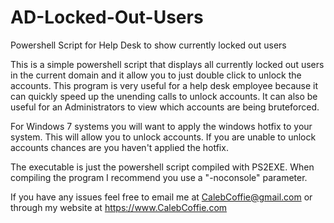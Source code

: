 AD-Locked-Out-Users
===================

Powershell Script for Help Desk to show currently locked out users

This is a simple powershell script that displays all currently locked out users in the current domain and it allow you to just double click to unlock the accounts. This program is very useful for a help desk employee because it can quickly speed up the unending calls to unlock accounts. It can also be useful for an Administrators to view which accounts are being bruteforced.

For Windows 7 systems you will want to apply the windows hotfix to your system. This will allow you to unlock accounts. If you are unable to unlock accounts chances are you haven't applied the hotfix.

The executable is just the powershell script compiled with PS2EXE. When compiling the program I recommend you use a "-noconsole" parameter.

If you have any issues feel free to email me at CalebCoffie@gmail.com or through my website at https://www.CalebCoffie.com
